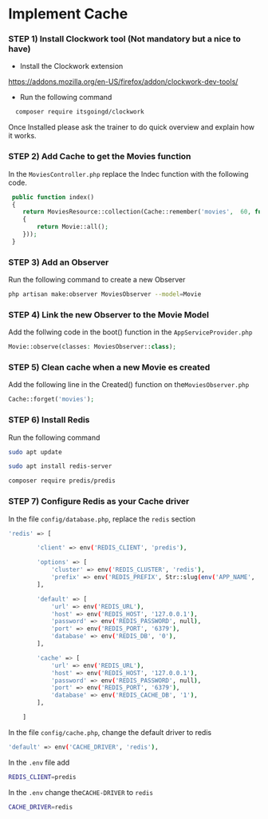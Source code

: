 # Implement Cache

### STEP 1) Install Clockwork tool (Not mandatory but a nice to have)

- Install the Clockwork extension

https://addons.mozilla.org/en-US/firefox/addon/clockwork-dev-tools/

- Run the following command
```bash
  composer require itsgoingd/clockwork
```

Once Installed please ask the trainer to do quick overview and explain how it works.


### STEP 2) Add Cache to get the Movies function

In the `MoviesController.php` replace the Indec function with the following code.

```php
 public function index()
 {
    return MoviesResource::collection(Cache::remember('movies',  60, function()
    {
        return Movie::all();
    }));
 }
```

### STEP 3) Add an Observer

Run the following command to create a new Observer

```bash
php artisan make:observer MoviesObserver --model=Movie
```

### STEP 4) Link the new Observer to the Movie Model

Add the follwing code in the boot() function in the `AppServiceProvider.php`

```php
Movie::observe(classes: MoviesObserver::class);
```

### STEP 5) Clean cache when a new Movie es created

Add the following line in the Created() function on the`MoviesObserver.php`

```php
Cache::forget('movies');
```

### STEP 6) Install Redis

Run the following command

```bash
sudo apt update
```
```bash
sudo apt install redis-server
```
```bash
composer require predis/predis
```

### STEP 7) Configure Redis as your Cache driver

In the file `config/database.php`, replace the `redis` section 

```bash
'redis' => [

        'client' => env('REDIS_CLIENT', 'predis'),

        'options' => [
            'cluster' => env('REDIS_CLUSTER', 'redis'),
            'prefix' => env('REDIS_PREFIX', Str::slug(env('APP_NAME', 'laravel'), '_').'_database_'),
        ],

        'default' => [
            'url' => env('REDIS_URL'),
            'host' => env('REDIS_HOST', '127.0.0.1'),
            'password' => env('REDIS_PASSWORD', null),
            'port' => env('REDIS_PORT', '6379'),
            'database' => env('REDIS_DB', '0'),
        ],

        'cache' => [
            'url' => env('REDIS_URL'),
            'host' => env('REDIS_HOST', '127.0.0.1'),
            'password' => env('REDIS_PASSWORD', null),
            'port' => env('REDIS_PORT', '6379'),
            'database' => env('REDIS_CACHE_DB', '1'),
        ],

    ]
```

In the file `config/cache.php`, change the default driver to redis

```bash
'default' => env('CACHE_DRIVER', 'redis'),
```

In the `.env` file add 

```bash
REDIS_CLIENT=predis
```

In the `.env` change the`CACHE-DRIVER` to `redis`

```bash
CACHE_DRIVER=redis
```

